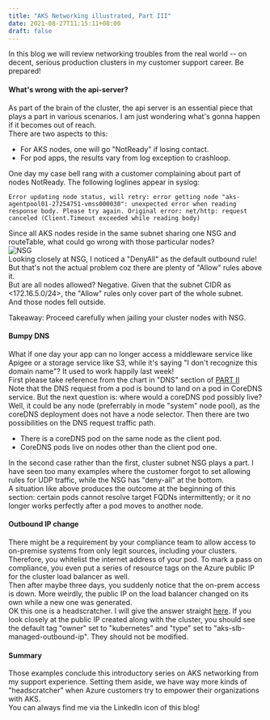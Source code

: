 ```yaml
---
title: "AKS Networking illustrated, Part III"
date: 2021-08-27T11:15:11+08:00
draft: false
---
```

In this blog we will review networking troubles from the real world -- on decent, serious production clusters in my customer support career. Be prepared!

#### What's wrong with the api-server?
As part of the brain of the cluster, the api server is an essential piece that plays a part in various scenarios. I am just wondering what's gonna happen if it becomes out of reach.  
There are two aspects to this:  
- For AKS nodes, one will go "NotReady" if losing contact.
- For pod apps, the results vary from log exception to crashloop.

One day my case bell rang with a customer complaining about part of nodes NotReady. The following loglines appear in syslog:
```
Error updating node status, will retry: error getting node "aks-agentpool01-27254751-vmss000030": unexpected error when reading response body. Please try again. Original error: net/http: request canceled (Client.Timeout exceeded while reading body) 
```
Since all AKS nodes reside in the same subnet sharing one NSG and routeTable, what could go wrong with those particular nodes?  
![NSG](/img/NSG_deny_all.png)  
Looking closely at NSG, I noticed a "DenyAll" as the default outbound rule! But that's not the actual problem coz there are plenty of "Allow" rules above it.  
But are all nodes allowed? Negative. Given that the subnet CIDR as <172.16.5.0/24>, the "Allow" rules only cover part of the whole subnet.  
And those nodes fell outside.

Takeaway: Proceed carefully when jailing your cluster nodes with NSG.

#### Bumpy DNS
What if one day your app can no longer access a middleware service like Apigee or a storage service like S3, while it's saying "I don't recognize this domain name"? It used to work happily last week!  
First please take reference from the chart in "DNS" section of [PART II](https://kuzhao.github.io/k8s/aks_networking_ii_cont/)  
Note that the DNS request from a pod is bound to land on a pod in CoreDNS service. But the next question is: where would a coreDNS pod possibly live? Well, it could be any node (preferrably in mode "system" node pool), as the coreDNS deployment does not have a node selector. Then there are two possibilities on the DNS request traffic path.
- There is a coreDNS pod on the same node as the client pod.
- CoreDNS pods live on nodes other than the client pod one.

In the second case rather than the first, cluster subnet NSG plays a part. I have seen too many examples where the customer forgot to set allowing rules for UDP traffic, while the NSG has "deny-all" at the bottom.  
A situation like above produces the outcome at the beginning of this section: certain pods cannot resolve target FQDNs intermittently; or it no longer works perfectly after a pod moves to another node.  

#### Outbound IP change
There might be a requirement by your compliance team to allow access to on-premise systems from only legit sources, including your clusters.  
Therefore, you whitelist the internet address of your pod. To mark a pass on compliance, you even put a series of resource tags on the Azure public IP for the cluster load balancer as well.  
Then after maybe three days, you suddenly notice that the on-prem access is down. More weirdly, the public IP on the load balancer changed on its own while a new one was generated.  
OK this one is a headscratcher. I will give the answer straight [here](https://docs.microsoft.com/en-us/azure/aks/faq#can-i-modify-tags-and-other-properties-of-the-aks-resources-in-the-node-resource-group). If you look closely at the public IP created along with the cluster, you should see the default tag "owner" set to "kubernetes" and "type" set to "aks-slb-managed-outbound-ip". They should not be modified.  

#### Summary
Those examples conclude this introductory series on AKS networking from my support experience. Setting them aside, we have way more kinds of "headscratcher" when Azure customers try to empower their organizations with AKS.  
You can always find me via the LinkedIn icon of this blog!